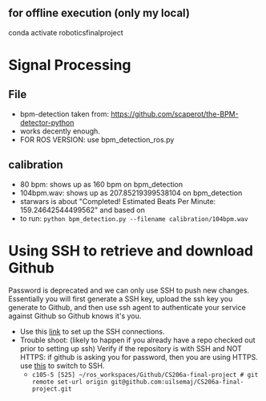 
## for offline execution (only my local)
conda activate roboticsfinalproject

# Signal Processing
## File
- bpm-detection taken from: https://github.com/scaperot/the-BPM-detector-python
- works decently enough.
- FOR ROS VERSION: use bpm_detection_ros.py

## calibration
- 80 bpm: shows up as 160 bpm on bpm_detection
- 104bpm.wav: shows up as 207.85219399538104 on bpm_detection
- starwars is about "Completed!  Estimated Beats Per Minute: 159.24642544499562" and based on 
- to run: ```python bpm_detection.py --filename calibration/104bpm.wav```

# Using SSH to retrieve and download Github
Password is deprecated and we can only use SSH to push new changes. Essentially you will first generate a SSH key, upload the ssh key you generate to Github, and then use ssh agent to authenticate your service against Github so Github knows it's you.

- Use this [link](https://www.theserverside.com/blog/Coffee-Talk-Java-News-Stories-and-Opinions/GitHub-SSH-Key-Setup-Config-Ubuntu-Linux) to set up the SSH connections. 
- Trouble shoot: (likely to happen if you already have a repo checked out prior to setting up ssh) Verify if the repository is with SSH and NOT HTTPS: if github is asking you for password, then you are using HTTPS. use [this](https://stackoverflow.com/questions/14762034/push-to-github-without-a-password-using-ssh-key) to switch to SSH.
  -  `c105-5 [525] ~/ros_workspaces/Github/CS206a-final-project # git remote set-url origin git@github.com:uilsemaj/CS206a-final-project.git `
